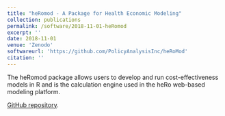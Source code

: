 ```yaml
---
title: "heRomod - A Package for Health Economic Modeling"
collection: publications
permalink: /software/2018-11-01-heRomod
excerpt: ''
date: 2018-11-01
venue: 'Zenodo'
softwareurl: 'https://github.com/PolicyAnalysisInc/heRoMod'
citation: ''
---
```

The heRomod package allows users to develop and run cost-effectiveness models in R and is the calculation engine used in the heRo web-based modeling platform.

[GitHub repository](https://github.com/PolicyAnalysisInc/heRoMod).